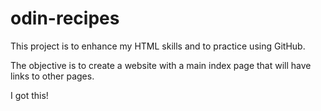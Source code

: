 # odin-recipes

This project is to enhance my HTML skills and to practice using GitHub.

The objective is to create a website with a main index page that will have links to other pages.

I got this!

